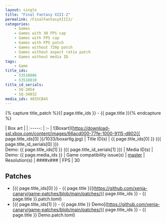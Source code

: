 ```yaml
---
layout: single
title: "Final Fantasy XIII-2"
permalink: /FinalFantasyXIII2/
categories:
    - Games
    - Games with 30 FPS cap
    - Games with FPS cap
    - Games with FPS patch
    - Games without 720p patch
    - Games without aspect ratio patch
    - Games without media ID
tags:
    - Game
title_ids:
    - 53510806
    - 53518810
title_id_serials:
    - SQ-2054
    - SQ-34832
media_ids: 4835CB45
---
```

{% capture title_patch %}{{ page.title_ids }} - {{ page.title }}{% endcapture %}

| Box art                     |
| :-----:                     | :-
| ![Boxart](https://download-ssl.xbox.com/content/images/66acd000-77fe-1000-9115-d802{{ page.title_ids[0] }}/1033/boxartlg.jpg)
| Title ID(s)                 | {{ page.title_ids[0] }} ({{ page.title_id_serials[0] }})<br>Demo: {{ page.title_ids[1] }} ({{ page.title_id_serials[1] }})
| Media ID(s)                 | Demo: {{ page.media_ids }}
| Game compatibility issue(s) | [master](https://github.com/xenia-project/game-compatibility/issues/947)
| Resolution(s)               | ####x###
| FPS                         | 30

## Patches
* [{{ page.title_ids[0] }} - {{ page.title }}](https://github.com/xenia-canary/game-patches/blob/main/patches/{{ page.title_ids }} - {{ page.title }}.patch.toml)
* [{{ page.title_ids[1] }} - {{ page.title }} Demo](https://github.com/xenia-canary/game-patches/blob/main/patches/{{ page.title_ids }} - {{ page.title }} Demo.patch.toml)
